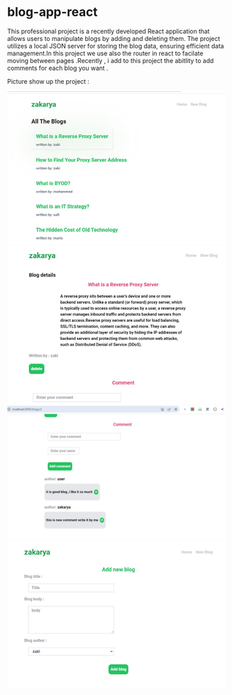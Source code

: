 # blog-app-react
This professional project is a recently developed React application that allows users to manipulate blogs by adding and deleting them. The project utilizes a local JSON server for storing the blog data, ensuring efficient data management.In this project we use also the router in react to facilate moving between pages .Recently , i add to this project the abitlity to add comments for each blog you want .

Picture show up the project :

![Alt Text](./photo1.jpg)
![Alt Text](./photo2.jpg)
![Alt Text](./photo3.jpg)
![Alt Text](./photo4.jpg)
